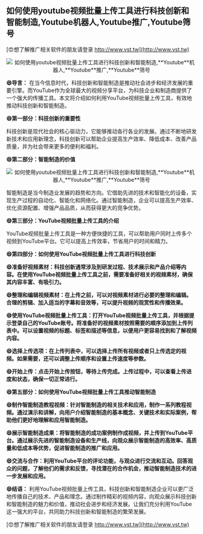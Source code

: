 ## **如何使用youtube视频批量上传工具进行科技创新和智能制造,**Youtube**机器人,**Youtube**推广,**Youtube**筛号**

[😍想了解推广相关软件的朋友请登录 http://www.vst.tw](http://www.vst.tw)

 <center><img src="https://vst.tw/MP4/tuiguang/png/3.png" alt="如何使用youtube视频批量上传工具进行科技创新和智能制造,**Youtube**机器人,**Youtube**推广,**Youtube**筛号"></center>

**😄导言：**
在当今信息时代，科技创新和智能制造是推动社会进步和经济发展的重要引擎。而YouTube作为全球最大的视频分享平台，为科技企业和制造商提供了一个强大的传播工具。本文将介绍如何利用YouTube视频批量上传工具，有效地推动科技创新和智能制造。

**😄第一部分：科技创新的重要性**

科技创新是现代社会的核心驱动力，它能够推动各行各业的发展。通过不断地研发新技术和应用新理念，科技创新可以帮助企业提高生产效率、降低成本、改善产品质量，并为社会带来更多的便利和福利。

**😄第二部分：智能制造的价值**

 <center><img src="https://vst.tw/MP4/tuiguang/png/8.png" alt="如何使用youtube视频批量上传工具进行科技创新和智能制造,**Youtube**机器人,**Youtube**推广,**Youtube**筛号"></center>

智能制造是当今制造业发展的趋势和方向。它借助先进的技术和智能化的设备，实现生产过程的自动化、智能化和网络化。通过智能制造，企业可以提高生产效率、优化资源配置、增强产品品质，从而获得更大的竞争优势。

**😄第三部分：YouTube视频批量上传工具的介绍**

YouTube视频批量上传工具是一种方便快捷的工具，可以帮助用户同时上传多个视频到YouTube平台。它可以提高上传效率，节省用户的时间和精力。

**😄第四部分：如何使用YouTube视频批量上传工具进行科技创新**

**😄准备好视频素材：科技创新通常涉及到研发过程、技术展示和产品介绍等内容。在使用YouTube视频批量上传工具之前，需要准备好相关的视频素材，确保其内容丰富、有吸引力。**

**😄整理和编辑视频素材：在上传之前，可以对视频素材进行必要的整理和编辑。合理的剪辑、加入适当的字幕和音效等，可以提升视频的观赏性和传播效果。**

**😄使用YouTube视频批量上传工具：打开YouTube视频批量上传工具，并根据提示登录自己的YouTube账号。将准备好的视频素材按照需要的顺序添加到上传列表中。可以设置视频的标题、标签和描述等信息，以便用户更容易找到和了解视频内容。**

**😄选择上传选项：在上传列表中，可以选择上传所有视频或者只上传选定的视频。如果需要，还可以调整上传顺序和设置上传速度等参数。**

**😄开始上传：点击开始上传按钮，等待上传完成。上传过程中，可以查看上传进度和状态，确保一切正常进行。**

**😄第五部分：如何使用YouTube视频批量上传工具推动智能制造**

**😄制作智能制造教程视频：针对智能制造的相关技术和应用，制作一系列教程视频。通过演示和讲解，向用户介绍智能制造的基本概念、关键技术和实际案例，帮助他们更好地理解和应用智能制造。**

**😄展示智能制造成果：将智能制造的成功案例制作成视频，并上传到YouTube平台。通过展示先进的智能制造设备和生产线，向观众展示智能制造的高效率、高质量和低成本等优势，促进智能制造的推广和应用。**

**😄交流与合作：利用YouTube平台的评论功能，与观众进行交流和互动。回答观众的问题，了解他们的需求和反馈，寻找潜在的合作机会，推动智能制造技术的进一步发展和应用。**

**😄结语：**
利用YouTube视频批量上传工具，科技创新和智能制造企业可以更广泛地传播自己的技术、产品和理念。通过制作精彩的视频内容，向观众展示科技创新和智能制造的魅力和价值，推动社会进步和经济发展。让我们充分利用YouTube这一强大的平台，共同助力科技创新和智能制造的繁荣发展。

[😍想了解推广相关软件的朋友请登录 http://www.vst.tw](http://www.vst.tw)



